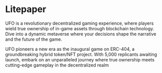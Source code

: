 # Litepaper

UFO is a revolutionary decentralized gaming experience, where players wield true ownership of in-game assets through blockchain technology. Dive into a dynamic metaverse where your decisions shape the narrative and the future of the game. 
 
 
UFO pioneers a new era as the inaugural game on ERC-404, a groundbreaking hybrid token/NFT project. With 5,000 replicants awaiting launch, embark on an unparalleled journey where true ownership meets cutting-edge gameplay in the decentralized realm

